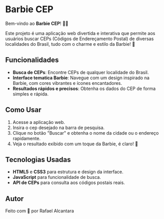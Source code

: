 # Barbie CEP

Bem-vindo ao **Barbie CEP**! 🌸✨

Este projeto é uma aplicação web divertida e interativa que permite aos usuários buscar CEPs (Códigos de Endereçamento Postal) de diversas localidades do Brasil, tudo com o charme e estilo da Barbie! 🎀

## Funcionalidades

- **Busca de CEPs**: Encontre CEPs de qualquer localidade do Brasil.
- **Interface tematica Barbie**: Navegue com um design inspirado na Barbie, com cores vibrantes e ícones encantadores.
- **Resultados rápidos e precisos**: Obtenha os dados do CEP de forma simples e rápida.

## Como Usar

1. Acesse a aplicação web.
2. Insira o cep desejado na barra de pesquisa.
3. Clique no botão "Buscar" e obtenha o nome da cidade ou o endereço rapidamente.
4. Veja o resultado exibido com um toque da Barbie, é claro! 💖

## Tecnologias Usadas

- **HTML5** e **CSS3** para estrutura e design da interface.
- **JavaScript** para funcionalidade de busca.
- **API de CEPs** para consulta aos códigos postais reais.

## Autor

Feito com 💖 por Rafael Alcantara
